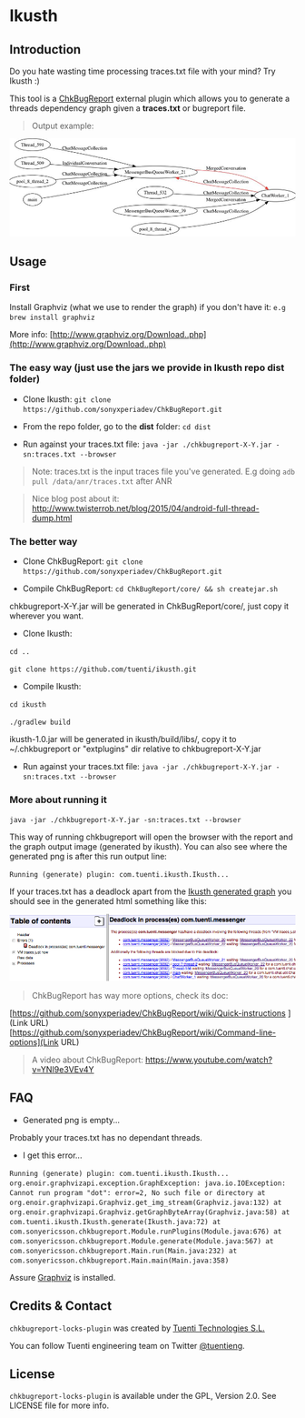 Ikusth
======

Introduction
------------

Do you hate wasting time processing traces.txt file with your mind? Try Ikusth :)

This tool is a [ChkBugReport](https://github.com/sonyxperiadev/ChkBugReport) external plugin which allows you to generate a threads dependency graph given a **traces.txt** or bugreport file.

> Output example:


![ikusth_outputsample.jpg](example/ikusth_outputsample.jpg)

Usage
-----

### First

Install Graphviz (what we use to render the graph) if you don't have it:
``
e.g brew install graphviz
``

More info: [http://www.graphviz.org/Download..php](http://www.graphviz.org/Download..php)

### The easy way (just use the jars we provide in Ikusth repo dist folder)



* Clone Ikusth:
``
git clone https://github.com/sonyxperiadev/ChkBugReport.git
``

* From the repo folder, go to the **dist** folder:
``
cd dist
``

* Run against your traces.txt file:
``
java -jar ./chkbugreport-X-Y.jar -sn:traces.txt --browser
``

>Note:
traces.txt is the input traces file you've generated.
E.g doing
``
adb pull /data/anr/traces.txt
``
 after ANR

>Nice blog post about it: http://www.twisterrob.net/blog/2015/04/android-full-thread-dump.html

### The better way

* Clone ChkBugReport:
``
git clone https://github.com/sonyxperiadev/ChkBugReport.git
``

* Compile ChkBugReport:
``
cd ChkBugReport/core/ && sh createjar.sh
``

chkbugreport-X-Y.jar will be generated in ChkBugReport/core/, just copy it wherever you want.

* Clone Ikusth:

``
cd ..
``

``
git clone https://github.com/tuenti/ikusth.git
``

* Compile Ikusth:

``
cd ikusth
``

``
./gradlew build
``
      
ikusth-1.0.jar will be generated in ikusth/build/libs/, copy it to ~/.chkbugreport or "extplugins" dir relative to chkbugreport-X-Y.jar

* Run against your traces.txt file:
``
java -jar ./chkbugreport-X-Y.jar -sn:traces.txt --browser
``

### More about running it ###

``
java -jar ./chkbugreport-X-Y.jar -sn:traces.txt --browser
``

This way of running chkbugreport will open the browser with the report and the graph output image (generated by ikusth).
You can also see where the generated png is after this run output line:

``
Running (generate) plugin: com.tuenti.ikusth.Ikusth...
``

If your traces.txt has a deadlock apart from the [Ikusth generated graph](example/ikusth_outputsample.jpg) you should see in the generated html something like this:

![chkbugreport_outputsample.jpg](example/chkbugreport_outputsample.jpg)

> ChkBugReport has way more options, check its doc:

[https://github.com/sonyxperiadev/ChkBugReport/wiki/Quick-instructions
](Link URL)[https://github.com/sonyxperiadev/ChkBugReport/wiki/Command-line-options](Link URL)

> A video about ChkBugReport: https://www.youtube.com/watch?v=YNI9e3VEv4Y

FAQ
---

* Generated png is empty...

Probably your traces.txt has no dependant threads.

* I get this error...

``
Running (generate) plugin: com.tuenti.ikusth.Ikusth...
org.enoir.graphvizapi.exception.GraphException: java.io.IOException: Cannot run program "dot": error=2, No such file or directory
	at org.enoir.graphvizapi.Graphviz.get_img_stream(Graphviz.java:132)
	at org.enoir.graphvizapi.Graphviz.getGraphByteArray(Graphviz.java:58)
	at com.tuenti.ikusth.Ikusth.generate(Ikusth.java:72)
	at com.sonyericsson.chkbugreport.Module.runPlugins(Module.java:676)
	at com.sonyericsson.chkbugreport.Module.generate(Module.java:567)
	at com.sonyericsson.chkbugreport.Main.run(Main.java:232)
	at com.sonyericsson.chkbugreport.Main.main(Main.java:358)
``

Assure [Graphviz](http://www.graphviz.org/Download..php) is installed.

Credits & Contact
-----------------

`chkbugreport-locks-plugin` was created by [Tuenti Technologies S.L.](http://github.com/tuenti)

You can follow Tuenti engineering team on Twitter [@tuentieng](http://twitter.com/tuentieng).

License
-------

`chkbugreport-locks-plugin` is available under the GPL, Version 2.0. See LICENSE file
for more info.
